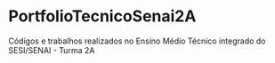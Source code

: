 # PortfolioTecnicoSenai2A
Códigos  e trabalhos realizados no Ensino Médio Técnico integrado do SESI/SENAI - Turma 2A
